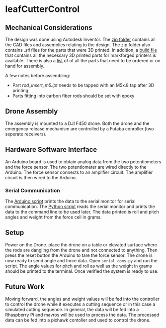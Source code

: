 # leafCutterControl
## Mechanical Considerations
The design was done using Autodesk Inventor. The [zip folder](/f450_assembly.zip) contains all the CAD files and assemblies relating to the design. The zip folder also contains *.stl* files for the parts that were 3D printed. In addition, a [build file](/f450_assembly.mfp) that contains all the necessary 3D printed parts for markforged printers is available. There is also a [list](/leaf_cutter_control_part_list.xlsx) of of all the parts that need to be ordered or on hand for assembly.

A few notes before assembling:
- Part *rod_insert_m5.ipt* needs to be tapped with an M5x.8 tap after 3D printing
- Parts fitting into carbon fiber rods should be set with epoxy

## Drone Assembly
The assembly is mounted to a DJI F450 drone. Both the drone and the emergency release mechanism are controlled by a Futaba conroller (two seperate receivers).

## Hardware Software Interface
An Arduino board is used to obtain analog data from the two potentiometers and the force sensor. The two potentiometer are wired directly to the Arduino. The force sensor connects to an amplifier circuit. The amplifier circuit is then wired to the Arduino. 

### Serial Communication
The [Arduino script](/controlLL/controlLL.ino) prints the data to the serial monitor for serial communication. The [Python script](/serial_coms.py) reads the serial monitor and prints the data to the command line to be used later. The data printed is roll and pitch angles and weight from the force cell in grams.

## Setup

Power on the Drone. place the drone on a table or elevated surface where the rods are dangling from the drone and not connected to anything. Then press the reset button the Arduino to tare the force sensor. The drone is now ready to send angle and force data. Open `serial_coms.py` and run the script. The angle values for pitch and roll as well as the weight in grams should be printed to the terminal. Once verified the system is ready to use. 

## Future Work
Moving forward, the angles and weight values will be fed into the controller to control the drone while it executes a cutting sequence or in this case a simulated cutting sequence. In general, the data will be fed into a Rhaspberry Pi and mavros will be used to process the data. The processed data can be fed into a pixhawk contoller and used to control the drone. 
